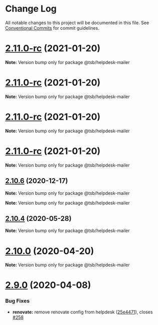 # Change Log

All notable changes to this project will be documented in this file.
See [Conventional Commits](https://conventionalcommits.org) for commit guidelines.

# [2.11.0-rc](https://github.com/technologiestiftung/flusshygiene/compare/v2.10.6...v2.11.0-rc) (2021-01-20)

**Note:** Version bump only for package @tsb/helpdesk-mailer





# [2.11.0-rc](https://github.com/technologiestiftung/flusshygiene/compare/v2.10.6...v2.11.0-rc) (2021-01-20)

**Note:** Version bump only for package @tsb/helpdesk-mailer





# [2.11.0-rc](https://github.com/technologiestiftung/flusshygiene/compare/v2.10.6...v2.11.0-rc) (2021-01-20)

**Note:** Version bump only for package @tsb/helpdesk-mailer





# [2.11.0-rc](https://github.com/technologiestiftung/flusshygiene/compare/v2.10.6...v2.11.0-rc) (2021-01-20)

**Note:** Version bump only for package @tsb/helpdesk-mailer





## [2.10.6](https://github.com/technologiestiftung/flusshygiene/compare/v2.10.5...v2.10.6) (2020-12-17)

**Note:** Version bump only for package @tsb/helpdesk-mailer







**Note:** Version bump only for package @tsb/helpdesk-mailer





## [2.10.4](https://github.com/technologiestiftung/flusshygiene/compare/v2.10.0...v2.10.4) (2020-05-28)

**Note:** Version bump only for package @tsb/helpdesk-mailer





# [2.10.0](https://github.com/technologiestiftung/flusshygiene/compare/v2.9.0...v2.10.0) (2020-04-20)

**Note:** Version bump only for package @tsb/helpdesk-mailer





# [2.9.0](https://github.com/technologiestiftung/flusshygiene/compare/v2.8.0...v2.9.0) (2020-04-08)


### Bug Fixes

* **renovate:** remove renovate config from helpdesk ([25e4471](https://github.com/technologiestiftung/flusshygiene/commit/25e4471efeedd59f63ccef03fa50524108c9c77a)), closes [#258](https://github.com/technologiestiftung/flusshygiene/issues/258)
